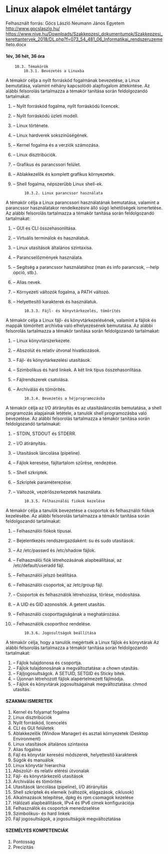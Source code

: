# Linux alapok elmélet tantárgy
Felhasznált forrás: Göcs László Neumann János Egyetem http://www.gocslaszlo.hu/
https://www.nive.hu/Downloads/Szakkepzesi_dokumentumok/Szakkepzesi_kerettantervek_2018/DL.php?f=073_54_481_06_Informatikai_rendszeruzeme
lteto.docx

#### 1év, 36 hét, 36 óra


        10.3. Témakörök
            10.3.1. Bevezetés a Linuxba
A témakör célja a nyílt forráskód fogalmának bevezetése, a Linux bemutatása, valamint néhány kapcsolódó alapfogalom áttekintése. Az alábbi felsorolás tartalmazza a témakör tanítása során feldolgozandó tartalmakat:
1. –	Nyílt forráskód fogalma, nyílt forráskódú licencek.
1. –	Nyílt forráskódú üzleti modell.
1. –	Linux története.
1. –	Linux hardverek sokszínűségének.
1. –	Kernel fogalma és a verziók számozása.
1. –	Linux disztribúciók.
1. –	Grafikus és parancssori felület.
1. –	Ablakkezelők és komplett grafikus környezetek.
1. –	Shell fogalma, népszerűbb Linux shell-ek.

            10.3.2. Linux parancssor használata
A témakör célja a Linux parancssori használatának bemutatása, valamint a parancssor használatakor rendelkezésre álló súgó lehetőségek ismertetése. Az alábbi felsorolás tartalmazza a témakör tanítása során feldolgozandó tartalmakat:
1. –	GUI és CLI összehasonlítása.
1. –	Virtuális terminálok és használatuk.
1. –	Linux utasítások általános szintaxisa.
1. –	Parancselőzmények használata.
1. –	Segítség a parancssor használatához (man és info parancsok, --help opció, stb.).
1. –	Alias nevek.
1. –	Környezeti változók fogalma, a PATH változó.
1. –	Helyettesítő karakterek és használatuk.

            10.3.3. Fájl- és könyvtárkezelés, tömörítés
A témakör célja a Linux fájl- és könyvtárkezelésének, valamint a fájlok és mappák tömörített archívba való elhelyezésének bemutatása. Az alábbi felsorolás tartalmazza a témakör tanítása során feldolgozandó tartalmakat:
1. –	Linux könyvtárszerkezete.
1. –	Abszolút és relatív útvonal hivatkozások.
1. –	Fájl- és könyvtárkezelési utasítások.
1. –	Szimbolikus és hard linkek. A két link típus összehasonlítása.
1. –	Fájlrendszerek csatolása.
1. –	Archiválás és tömörítés.

            10.3.4. Bevezetés a héjprogramozásba
A témakör célja az I/O átirányítás és az utasításláncolás bemutatása, a shell programozás alapjainak letétele, a tanulók shell programozásba való bevezetése. Az alábbi felsorolás tartalmazza a témakör tanítása során feldolgozandó tartalmakat:
1. –	STDIN, STDOUT és STDERR.
1. –	I/O átirányítás.
1. –	Utasítások láncolása (pipeline).
1. –	Fájlok keresése, fájltartalom szűrése, rendezése.
1. –	Shell szkriptek.
1. –	Szkriptek paraméterezése.
1. –	Változók, vezérlőszerkezetek használata.

            10.3.5. Felhasználói fiókok kezelése
A témakör célja a tanulók bevezetése a csoportok és felhasználói fiókok kezelésébe. Az alábbi felsorolás tartalmazza a témakör tanítása során feldolgozandó tartalmakat:
1. –	Felhasználói fiókok típusai.
1. –	Bejelentkezés rendszergazdaként: su és sudo utasítások.
1. –	Az /etc/passwd és /etc/shadow fájlok.
1. –	Felhasználói fiók létrehozásának alapbeállításai, az /etc/default/useradd fájl.
1. –	Felhasználói jelszó beállítása.
1. –	Felhasználói csoportok, az /etc/group fájl.
1. –	Csoportok és felhasználók létrehozása, törlése, módosítása.
1. –	A UID és GID azonosítók. A getent utasítás.
1. –	Felhasználó csoporttagságának a meghatározása.
1. –	Felhasználók csoporthoz rendelése.

            10.3.6. Jogosultságok beállítása
A témakör célja, hogy a tanulók megértsék a Linux fájlok és könyvtárak 
Az alábbi felsorolás tartalmazza a témakör tanítása során feldolgozandó tartalmakat:
1. –	Fájlok tulajdonosa és csoportja.
1. –	Fájlok tulajdonosának a megváltoztatása: a chown utasítás.
1. –	Fájljogosultságok. A SETUID, SETGID és Sticky bitek.
1. –	Újonnan létrehozott fájlok alapértelmezett fájlmódja.
1. –	Fájlok és könyvtárak jogosultságainak megváltoztatása: chmod utasítás.


#### SZAKMAI ISMERETEK
1. Kernel és folyamat fogalma
1. Linux disztribúciók
1. Nyílt forráskód, licencelés
1. CLI és GUI felületek
1. Ablakkezelők (Window Manager) és asztali környezetek (Desktop Environment)
1. Linux utasítások általános szintaxisa
1. Alias fogalma
1. Fájl és könyvtár keresési módszerek, helyettesítő karakterek
1. Súgók és manuálok
1. Linux könyvtár hierarchia
1. Abszolút- és relatív elérési útvonalak
1. Fájl- és könyvtárkezelő utasítások
1. Archiválás és tömörítés
1. Utasítások láncolása (pipeline), I/O átirányítás
1. Shell szkriptek és elemeik (változók, elágazások, ciklusok)
1. Alkalmazások telepítése, dpkg és rpm csomagok kezelése
1. Hálózati alapbeállítások, IPv4 és IPv6 címek konfigurációja
1. Felhasználók és csoportok menedzselése
1. Szimbolikus- és hard linkek
1. Fájl jogosultságok, a jogosultságok megváltoztatása


#### SZEMÉLYES KOMPETENCIÁK
1. Pontosság
1. Precizitás
